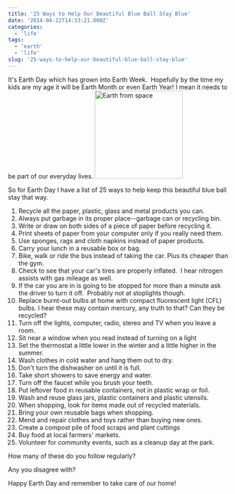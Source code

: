 ```yaml
---
title: '25 Ways to Help Our Beautiful Blue Ball Stay Blue'
date: '2014-04-22T14:33:21.000Z'
categories:
  - 'life'
tags:
  - 'earth'
  - 'life'
slug: '25-ways-to-help-our-beautiful-blue-ball-stay-blue'
---
```

<!-- markdownlint-disable MD033 -->
It's Earth Day which has grown into Earth Week.  Hopefully by the time my kids are my age it will be Earth Month or even Earth Year! I mean it needs to be part of our everyday lives.
<a href="/images/blog/globe_west_2048.jpg"><img width="200" alt="Earth from space" src="/images/blog/globe_west_2048.jpg"></a>

So for Earth Day I have a list of 25 ways to help keep this beautiful blue ball stay that way.

1. Recycle all the paper, plastic, glass and metal products you can.
2. Always put garbage in its proper place--garbage can or recycling bin.
3. Write or draw on both sides of a piece of paper before recycling it.
4. Print sheets of paper from your computer only if you really need them.
5. Use sponges, rags and cloth napkins instead of paper products.
6. Carry your lunch in a reusable box or bag.
7. Bike, walk or ride the bus instead of taking the car. Plus its cheaper than the gym.
8. Check to see that your car's tires are properly inflated.  I hear nitrogen assists with gas mileage as well.
9. If the car you are in is going to be stopped for more than a minute ask the driver to turn it off.  Probably not at stoplights though.
10. Replace burnt-out bulbs at home with compact fluorescent light (CFL) bulbs. I hear these may contain mercury, any truth to that? Can they be recycled?
11. Turn off the lights, computer, radio, stereo and TV when you leave a room.
12. Sit near a window when you read instead of turning on a light
13. Set the thermostat a little lower in the winter and a little higher in the summer.
14. Wash clothes in cold water and hang them out to dry.
15. Don't turn the dishwasher on until it is full.
16. Take short showers to save energy and water.
17. Turn off the faucet while you brush your teeth.
18. Put leftover food in reusable containers, not in plastic wrap or foil.
19. Wash and reuse glass jars, plastic containers and plastic utensils.
20. When shopping, look for items made out of recycled materials.
21. Bring your own reusable bags when shopping.
22. Mend and repair clothes and toys rather than buying new ones.
23. Create a compost pile of food scraps and plant cuttings
24. Buy food at local farmers' markets.
25. Volunteer for community events, such as a cleanup day at the park.

How many of these do you follow regularly?

Any you disagree with?

Happy Earth Day and remember to take care of our home!

